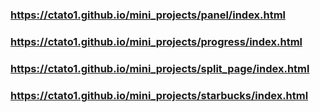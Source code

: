 ###  https://ctato1.github.io/mini_projects/panel/index.html

###  https://ctato1.github.io/mini_projects/progress/index.html

###  https://ctato1.github.io/mini_projects/split_page/index.html

###  https://ctato1.github.io/mini_projects/starbucks/index.html